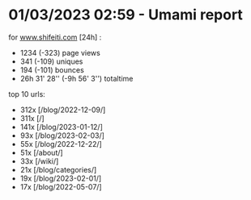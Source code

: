 # 01/03/2023 02:59 - Umami report
for www.shifeiti.com [24h] :

 - 1234 (-323) page views
 - 341 (-109) uniques
 - 194 (-101) bounces
 - 26h 31' 28'' (-9h 56' 3'') totaltime


top 10 urls:
 - 312x [/blog/2022-12-09/]
 - 311x [/]
 - 141x [/blog/2023-01-12/]
 - 93x [/blog/2023-02-03/]
 - 55x [/blog/2022-12-22/]
 - 51x [/about/]
 - 33x [/wiki/]
 - 21x [/blog/categories/]
 - 19x [/blog/2023-02-01/]
 - 17x [/blog/2022-05-07/]


